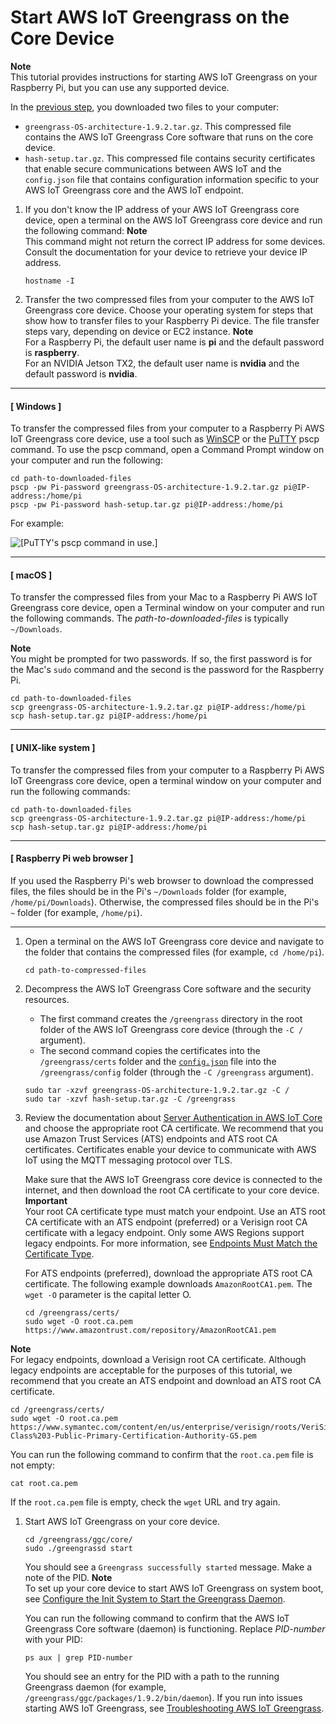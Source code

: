 # Start AWS IoT Greengrass on the Core Device<a name="gg-device-start"></a>

**Note**  
This tutorial provides instructions for starting AWS IoT Greengrass on your Raspberry Pi, but you can use any supported device\.

In the [previous step](gg-config.md#gg-core-download), you downloaded two files to your computer:
+ `greengrass-OS-architecture-1.9.2.tar.gz`\. This compressed file contains the AWS IoT Greengrass Core software that runs on the core device\.
+ `hash-setup.tar.gz`\. This compressed file contains security certificates that enable secure communications between AWS IoT and the `config.json` file that contains configuration information specific to your AWS IoT Greengrass core and the AWS IoT endpoint\.

1. If you don't know the IP address of your AWS IoT Greengrass core device, open a terminal on the AWS IoT Greengrass core device and run the following command:
**Note**  
This command might not return the correct IP address for some devices\. Consult the documentation for your device to retrieve your device IP address\.

   ```
   hostname -I
   ```

1. Transfer the two compressed files from your computer to the AWS IoT Greengrass core device\. Choose your operating system for steps that show how to transfer files to your Raspberry Pi device\. The file transfer steps vary, depending on device  or EC2 instance\.
**Note**  
For a Raspberry Pi, the default user name is **pi** and the default password is **raspberry**\.  
For an NVIDIA Jetson TX2, the default user name is **nvidia** and the default password is **nvidia**\.

------
#### [ Windows ]

   To transfer the compressed files from your computer to a Raspberry Pi AWS IoT Greengrass core device, use a tool such as [WinSCP](https://winscp.net/eng/download.php) or the [PuTTY](https://www.chiark.greenend.org.uk/~sgtatham/putty/latest.html) pscp command\. To use the pscp command, open a Command Prompt window on your computer and run the following:

   ```
   cd path-to-downloaded-files
   pscp -pw Pi-password greengrass-OS-architecture-1.9.2.tar.gz pi@IP-address:/home/pi
   pscp -pw Pi-password hash-setup.tar.gz pi@IP-address:/home/pi
   ```

   For example:

![\[PuTTY's pscp command in use.\]](http://docs.aws.amazon.com/greengrass/latest/developerguide/images/gg-get-started-009.5.png)

------
#### [ macOS ]

   To transfer the compressed files from your Mac to a Raspberry Pi AWS IoT Greengrass core device, open a Terminal window on your computer and run the following commands\. The *path\-to\-downloaded\-files* is typically `~/Downloads`\.

**Note**  
You might be prompted for two passwords\. If so, the first password is for the Mac's `sudo` command and the second is the password for the Raspberry Pi\.

   ```
   cd path-to-downloaded-files
   scp greengrass-OS-architecture-1.9.2.tar.gz pi@IP-address:/home/pi
   scp hash-setup.tar.gz pi@IP-address:/home/pi
   ```

------
#### [ UNIX\-like system ]

   To transfer the compressed files from your computer to a Raspberry Pi AWS IoT Greengrass core device, open a terminal window on your computer and run the following commands:

   ```
   cd path-to-downloaded-files
   scp greengrass-OS-architecture-1.9.2.tar.gz pi@IP-address:/home/pi
   scp hash-setup.tar.gz pi@IP-address:/home/pi
   ```

------
#### [ Raspberry Pi web browser ]

   If you used the Raspberry Pi's web browser to download the compressed files, the files should be in the Pi's `~/Downloads` folder \(for example, `/home/pi/Downloads`\)\. Otherwise, the compressed files should be in the Pi's `~` folder \(for example, `/home/pi`\)\.

------

1. Open a terminal on the AWS IoT Greengrass core device and navigate to the folder that contains the compressed files \(for example, `cd /home/pi`\)\.

   ```
   cd path-to-compressed-files
   ```

1. Decompress the AWS IoT Greengrass Core software and the security resources\.
   + The first command creates the `/greengrass` directory in the root folder of the AWS IoT Greengrass core device \(through the `-C /` argument\)\.
   + The second command copies the certificates into the `/greengrass/certs` folder and the [`config.json`](gg-core.md#config-json) file into the `/greengrass/config` folder \(through the `-C /greengrass` argument\)\.

   ```
   sudo tar -xzvf greengrass-OS-architecture-1.9.2.tar.gz -C /
   sudo tar -xzvf hash-setup.tar.gz -C /greengrass
   ```

1. Review the documentation about [Server Authentication in AWS IoT Core](https://docs.aws.amazon.com/iot/latest/developerguide/managing-device-certs.html#server-authentication) and choose the appropriate root CA certificate\. We recommend that you use Amazon Trust Services \(ATS\) endpoints and ATS root CA certificates\. Certificates enable your device to communicate with AWS IoT using the MQTT messaging protocol over TLS\.

   Make sure that the AWS IoT Greengrass core device is connected to the internet, and then download the root CA certificate to your core device\.
**Important**  
Your root CA certificate type must match your endpoint\. Use an ATS root CA certificate with an ATS endpoint \(preferred\) or a Verisign root CA certificate with a legacy endpoint\. Only some AWS Regions support legacy endpoints\. For more information, see [Endpoints Must Match the Certificate Type](gg-core.md#certificate-endpoints)\.

   For ATS endpoints \(preferred\), download the appropriate ATS root CA certificate\. The following example downloads `AmazonRootCA1.pem`\. The `wget -O` parameter is the capital letter O\.

   ```
   cd /greengrass/certs/
   sudo wget -O root.ca.pem https://www.amazontrust.com/repository/AmazonRootCA1.pem
   ```
**Note**  
For legacy endpoints, download a Verisign root CA certificate\. Although legacy endpoints are acceptable for the purposes of this tutorial, we recommend that you create an ATS endpoint and download an ATS root CA certificate\.  

   ```
   cd /greengrass/certs/
   sudo wget -O root.ca.pem https://www.symantec.com/content/en/us/enterprise/verisign/roots/VeriSign-Class%203-Public-Primary-Certification-Authority-G5.pem
   ```

   You can run the following command to confirm that the `root.ca.pem` file is not empty:

   ```
   cat root.ca.pem
   ```

   If the `root.ca.pem` file is empty, check the `wget` URL and try again\.

1. Start AWS IoT Greengrass on your core device\.

   ```
   cd /greengrass/ggc/core/
   sudo ./greengrassd start
   ```

   You should see a `Greengrass successfully started` message\. Make a note of the PID\.
**Note**  
To set up your core device to start AWS IoT Greengrass on system boot, see [Configure the Init System to Start the Greengrass Daemon](gg-core.md#start-on-boot)\.

   You can run the following command to confirm that the AWS IoT Greengrass Core software \(daemon\) is functioning\. Replace *PID\-number* with your PID:

   ```
   ps aux | grep PID-number
   ```

   You should see an entry for the PID with a path to the running Greengrass daemon \(for example, `/greengrass/ggc/packages/1.9.2/bin/daemon`\)\. If you run into issues starting AWS IoT Greengrass, see [Troubleshooting AWS IoT Greengrass](gg-troubleshooting.md)\.